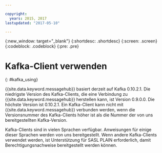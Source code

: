 ```yaml
---

copyright:
  years: 2015, 2017
lastupdated: "2017-05-10"

---
```


{:new_window: target="_blank"}
{:shortdesc: .shortdesc}
{:screen: .screen}
{:codeblock: .codeblock}
{:pre: .pre}

# Kafka-Client verwenden
{: #kafka_using}

{{site.data.keyword.messagehub}} basiert derzeit auf Kafka 0.10.2.1. Die niedrigste Version des Kafka-Clients, die eine Verbindung zu {{site.data.keyword.messagehub}} herstellen kann, ist Version 0.9.0.0. Die höchste Version ist
0.10.2.1. Ein Kafka-Client kann nicht mit {{site.data.keyword.messagehub}} verbunden werden, wenn die Versionsnummer des Kafka-Clients
höher ist als die Nummer der von uns bereitgestellten Kafka-Version.

Kafka-Clients sind in vielen Sprachen verfügbar. Anweisungen für einige dieser Sprachen werden von uns bereitgestellt. Wenn andere Kafka-Clients verwendet werden, ist Unterstützung für SASL PLAIN erforderlich, damit Berechtigungsnachweise bereitgestellt werden können.
